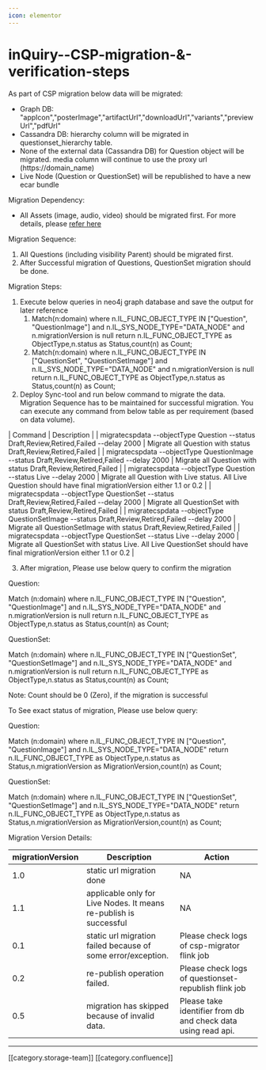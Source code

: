 ```yaml
---
icon: elementor
---
```


# inQuiry--CSP-migration-&-verification-steps

As part of CSP migration below data will be migrated:

* Graph DB: "appIcon","posterImage","artifactUrl","downloadUrl","variants","previewUrl","pdfUrl"
* Cassandra DB: hierarchy column will be migrated in questionset\_hierarchy table.
* None of the external data (Cassandra DB) for Question object will be migrated. media column will continue to use the proxy url (https://domain\_name)
* Live Node (Question or QuestionSet) will be republished to have a new ecar bundle

Migration Dependency:

* All Assets (image, audio, video) should be migrated first. For more details, please [refer here](https://knowlg.sunbird.org/learn/product-and-developer-guide/other/data-migration)

Migration Sequence:

1. All Questions (including visibility Parent) should be migrated first.
2. After Successful migration of Questions, QuestionSet migration should be done.

Migration Steps:

1. Execute below queries in neo4j graph database and save the output for later reference
   1. Match(n:domain) where n.IL\_FUNC\_OBJECT\_TYPE IN \["Question", "QuestionImage"] and n.IL\_SYS\_NODE\_TYPE="DATA\_NODE" and n.migrationVersion is null return n.IL\_FUNC\_OBJECT\_TYPE as ObjectType,n.status as Status,count(n) as Count;
   2. Match(n:domain) where n.IL\_FUNC\_OBJECT\_TYPE IN \["QuestionSet", "QuestionSetImage"] and n.IL\_SYS\_NODE\_TYPE="DATA\_NODE" and n.migrationVersion is null return n.IL\_FUNC\_OBJECT\_TYPE as ObjectType,n.status as Status,count(n) as Count;
2. Deploy Sync-tool and run below command to migrate the data. Migration Sequence has to be maintained for successful migration. You can execute any command from below table as per requirement (based on data volume).

\| Command | Description | | migratecspdata --objectType Question --status Draft,Review,Retired,Failed --delay 2000 | Migrate all Question with status Draft,Review,Retired,Failed | | migratecspdata --objectType QuestionImage --status Draft,Review,Retired,Failed --delay 2000 | Migrate all Question with status Draft,Review,Retired,Failed | | migratecspdata --objectType Question --status Live --delay 2000 | Migrate all Question with Live status. All Live Question should have final migrationVersion either 1.1 or 0.2 | | migratecspdata --objectType QuestionSet --status Draft,Review,Retired,Failed --delay 2000 | Migrate all QuestionSet with status Draft,Review,Retired,Failed | | migratecspdata --objectType QuestionSetImage --status Draft,Review,Retired,Failed --delay 2000 | Migrate all QuestionSetImage with status Draft,Review,Retired,Failed | | migratecspdata --objectType QuestionSet --status Live --delay 2000 | Migrate all QuestionSet with status Live. All Live QuestionSet should have final migrationVersion either 1.1 or 0.2 |

3. After migration, Please use below query to confirm the migration

Question:

Match (n:domain) where n.IL\_FUNC\_OBJECT\_TYPE IN \["Question", "QuestionImage"] and n.IL\_SYS\_NODE\_TYPE="DATA\_NODE" and n.migrationVersion is null return n.IL\_FUNC\_OBJECT\_TYPE as ObjectType,n.status as Status,count(n) as Count;

QuestionSet:

Match (n:domain) where n.IL\_FUNC\_OBJECT\_TYPE IN \["QuestionSet", "QuestionSetImage"] and n.IL\_SYS\_NODE\_TYPE="DATA\_NODE" and n.migrationVersion is null return n.IL\_FUNC\_OBJECT\_TYPE as ObjectType,n.status as Status,count(n) as Count;

Note: Count should be 0 (Zero), if the migration is successful

To See exact status of migration, Please use below query:

Question:

Match (n:domain) where n.IL\_FUNC\_OBJECT\_TYPE IN \["Question", "QuestionImage"] and n.IL\_SYS\_NODE\_TYPE="DATA\_NODE" return n.IL\_FUNC\_OBJECT\_TYPE as ObjectType,n.status as Status,n.migrationVersion as MigrationVersion,count(n) as Count;

QuestionSet:

Match (n:domain) where n.IL\_FUNC\_OBJECT\_TYPE IN \["QuestionSet", "QuestionSetImage"] and n.IL\_SYS\_NODE\_TYPE="DATA\_NODE" return n.IL\_FUNC\_OBJECT\_TYPE as ObjectType,n.status as Status,n.migrationVersion as MigrationVersion,count(n) as Count;

Migration Version Details:

| **migrationVersion** | **Description**                                                   | **Action**                                                    |
| -------------------- | ----------------------------------------------------------------- | ------------------------------------------------------------- |
| 1.0                  | static url migration done                                         | NA                                                            |
| 1.1                  | applicable only for Live Nodes. It means re-publish is successful | NA                                                            |
| 0.1                  | static url migration failed because of some error/exception.      | Please check logs of csp-migrator flink job                   |
| 0.2                  | re-publish operation failed.                                      | Please check logs of questionset-republish flink job          |
| 0.5                  | migration has skipped because of invalid data.                    | Please take identifier from db and check data using read api. |

***

\[\[category.storage-team]] \[\[category.confluence]]

